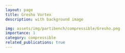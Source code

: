 ```yaml
---
layout: page
title: Gresho Vortex
description: with background image

img: assets/img/partibench/compressible/Gresho.png
importance: 1
category: compressible
related_publications: true
---
```

